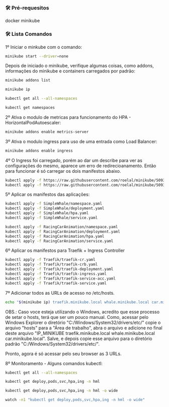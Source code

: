 ### 🛠 Pré-requesitos

docker
minikube

### 🛠 Lista Comandos

1º Iniciar o minkube com o comando:

```bash
minikube start --driver=none
```

Depois de iniciado o minikube, verifique algumas coisas, como addons, informações do minikube e containers carregados por padrão:

```bash
minikube addons list

minikube ip

kubectl get all --all-namespaces

kubectl get namespaces
```

2º Ativa o modulo de metricas para funcionamento do HPA - HorizontalPodAutoescaler:

```bash
minikube addons enable metrics-server
```

3º Ativa o modulo ingress para uso de uma entrada como Load Balancer:

```bash
minikube addons enable ingress
```

4º O Ingress foi carregado, porém ao dar um describe para ver as configurações do mesmo, aparece um erro de redirecioanamento. Então para funcionar é só carregar os dois manifestos abaixo.
```bash
kubectl apply -f https://raw.githubusercontent.com/roelal/minikube/5093d8b21c0931a6c63fa448538761b4bf100ee0/deploy/addons/ingress/ingress-rc.yaml
kubectl apply -f https://raw.githubusercontent.com/roelal/minikube/5093d8b21c0931a6c63fa448538761b4bf100ee0/deploy/addons/ingress/ingress-svc.yaml
```

5º Aplicar os manifestos das aplicações:

```bash
kubectl apply -f SimpleWhale/namespace.yaml
kubectl apply -f SimpleWhale/deployment.yaml
kubectl apply -f SimpleWhale/hpa.yaml
kubectl apply -f SimpleWhale/service.yaml
```

```bash
kubectl apply -f RacingCarAnimation/namespace.yaml
kubectl apply -f RacingCarAnimation/deployment.yaml
kubectl apply -f RacingCarAnimation/hpa.yaml
kubectl apply -f RacingCarAnimation/service.yaml
```

6º Aplicar os manifestos para Traefik + Ingress Controller

```bash
kubectl apply -f Traefik/traefik-cr.yaml
kubectl apply -f Traefik/traefik-crb.yaml
kubectl apply -f Traefik/traefik-deployment.yaml
kubectl apply -f Traefik/traefik-ingress.yaml
kubectl apply -f Traefik/traefik-service-acc.yaml
kubectl apply -f Traefik/traefik-service.yaml
```

7º Adicionar todos as URLs de acesso no /etc/hosts.

```bash
echo "$(minikube ip) traefik.minikube.local whale.minikube.local car.minikube.local" | sudo tee -a /etc/hosts
```

OBS.: Caso voce esteja utilizando o Windows, acredito que esse processo de setar o hosts, terá que ser um pouco manual. Como, acessar pelo Windows Explorer o diretório "C:/Windows/System32/drivers/etc/" copie o arquivo "hosts" para a "Área de trabalho", abra o arquivo e adicione no final deste arquivo "IP_MINIKUBE traefik.minikube.local whale.minikube.local car.minikube.local". Salve, e depois copie esse arquivo para o diretório padrão "C:/Windows/System32/drivers/etc/".

Pronto, agora é só acessar pelo seu browser as 3 URLs.

8º Monitoramento - Alguns comandos kubectl:

```bash
kubectl get all --all-namespaces

kubectl get deploy,pods,svc,hpa,ing -n hml

kubectl get deploy,pods,svc,hpa,ing -n hml -o wide

watch -n1 "kubectl get deploy,pods,svc,hpa,ing -n hml -o wide"
```
